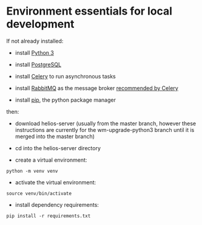 # Environment essentials for local development

If not already installed:

* install [Python 3](https://www.python.org/downloads/)

* install [PostgreSQL](https://www.postgresql.org/download/)

* install [Celery](https://docs.celeryproject.org/en/latest/django/index.html) to run asynchronous tasks 

* install [RabbitMQ](https://www.rabbitmq.com) as the message broker [recommended by Celery](https://docs.celeryproject.org/en/latest/getting-started/first-steps-with-celery.html#choosing-a-broker)

* install [pip](https://packaging.python.org/tutorials/installing-packages/), the python package manager


then:

* download helios-server (usually from the master branch, however these instructions are currently for the wm-upgrade-python3 branch until it is merged into the master branch)

* cd into the helios-server directory

* create a virtual environment:

```
python -m venv venv  
```

* activate the virtual environment:

```
source venv/bin/activate
```


* install dependency requirements:

```
pip install -r requirements.txt
```


